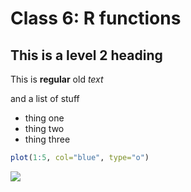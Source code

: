 Class 6: R functions
================

## This is a level 2 heading

This is **regular** old *text*

and a list of stuff

  - thing one
  - thing two
  - thing three

<!-- end list -->

``` r
plot(1:5, col="blue", type="o")
```

![](class06Rmd_files/figure-gfm/unnamed-chunk-1-1.png)<!-- -->
